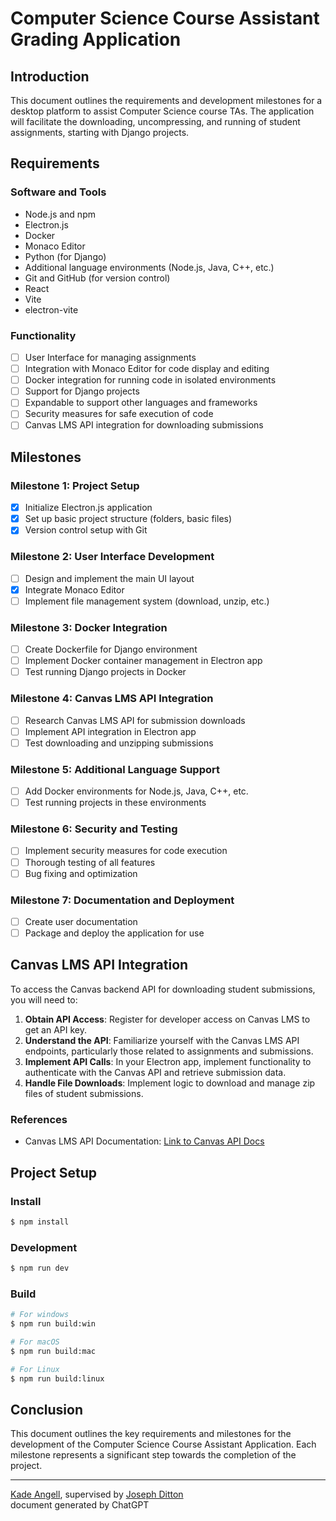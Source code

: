 # Computer Science Course Assistant Grading Application

## Introduction

This document outlines the requirements and development milestones for a desktop platform to assist Computer Science course TAs. The application will facilitate the downloading, uncompressing, and running of student assignments, starting with Django projects.

## Requirements

### Software and Tools

-   Node.js and npm
-   Electron.js
-   Docker
-   Monaco Editor
-   Python (for Django)
-   Additional language environments (Node.js, Java, C++, etc.)
-   Git and GitHub (for version control)
-   React
-   Vite
-   electron-vite

### Functionality

-   [ ] User Interface for managing assignments
-   [ ] Integration with Monaco Editor for code display and editing
-   [ ] Docker integration for running code in isolated environments
-   [ ] Support for Django projects
-   [ ] Expandable to support other languages and frameworks
-   [ ] Security measures for safe execution of code
-   [ ] Canvas LMS API integration for downloading submissions

## Milestones

### Milestone 1: Project Setup

-   [X] Initialize Electron.js application
-   [X] Set up basic project structure (folders, basic files)
-   [x] Version control setup with Git

### Milestone 2: User Interface Development

-   [ ] Design and implement the main UI layout
-   [X] Integrate Monaco Editor
-   [ ] Implement file management system (download, unzip, etc.)

### Milestone 3: Docker Integration

-   [ ] Create Dockerfile for Django environment
-   [ ] Implement Docker container management in Electron app
-   [ ] Test running Django projects in Docker

### Milestone 4: Canvas LMS API Integration

-   [ ] Research Canvas LMS API for submission downloads
-   [ ] Implement API integration in Electron app
-   [ ] Test downloading and unzipping submissions

### Milestone 5: Additional Language Support

-   [ ] Add Docker environments for Node.js, Java, C++, etc.
-   [ ] Test running projects in these environments

### Milestone 6: Security and Testing

-   [ ] Implement security measures for code execution
-   [ ] Thorough testing of all features
-   [ ] Bug fixing and optimization

### Milestone 7: Documentation and Deployment

-   [ ] Create user documentation
-   [ ] Package and deploy the application for use

## Canvas LMS API Integration

To access the Canvas backend API for downloading student submissions, you will need to:

1. **Obtain API Access**: Register for developer access on Canvas LMS to get an API key.
2. **Understand the API**: Familiarize yourself with the Canvas LMS API endpoints, particularly those related to assignments and submissions.
3. **Implement API Calls**: In your Electron app, implement functionality to authenticate with the Canvas API and retrieve submission data.
4. **Handle File Downloads**: Implement logic to download and manage zip files of student submissions.

### References

-   Canvas LMS API Documentation: [Link to Canvas API Docs](https://canvas.instructure.com/doc/api/)

## Project Setup

### Install

```bash
$ npm install
```

### Development

```bash
$ npm run dev
```

### Build

```bash
# For windows
$ npm run build:win

# For macOS
$ npm run build:mac

# For Linux
$ npm run build:linux
```

## Conclusion

This document outlines the key requirements and milestones for the development of the Computer Science Course Assistant Application. Each milestone represents a significant step towards the completion of the project.

---

[Kade Angell](mailto:kade.angell@usu.edu), supervised by [Joseph Ditton](mailto:joseph.ditton@usu.edu) <br />
document generated by ChatGPT
